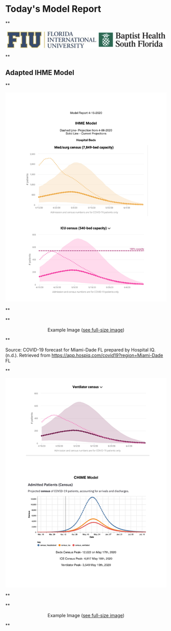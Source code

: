 # Today's Model Report 
**<p style="text-align: center;">
![join.jpg](images/join.jpg)
</p>**

## Adapted IHME Model
**<p style="text-align: center;">
![OWF-Logo-Color.jpg](images/OWF-Logo-Color.jpg)
</p>**

**<p style="text-align: center;">
Example Image (<a href="../images/OWF-Logo-Color.jpg">see full-size image</a>)
</p>**

Source: COVID-19 forecast for Miami-Dade FL prepared by Hospital IQ. (n.d.). Retrieved from https://app.hospiq.com/covid19?region=Miami-Dade FL

**<p style="text-align: center;">
![OWF2-Logo-Color.jpg](images/OWF2-Logo-Color.jpg)
</p>**


**<p style="text-align: center;">
Example Image (<a href="../images/OWF2-Logo-Color.jpg">see full-size image</a>)
</p>**